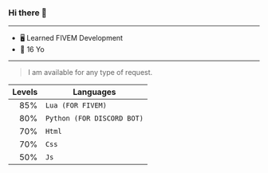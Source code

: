 ### Hi there 👋
---

- 🖥 Learned FIVEM Development  
- 🎈 16 Yo

---
> I am available for any type of request.

| Levels | Languages |
|-----:|-----------|
|   85%| `Lua (FOR FIVEM)` |
|   80%| `Python (FOR DISCORD BOT)`|
|   70%| `Html`      |
|   70%| `Css`       |
|   50%| `Js`        |


<!--
**Yoltix02/Yoltix02** is a ✨ _special_ ✨ repository because its `README.md` (this file) appears on your GitHub profile.

Here are some ideas to get you started:

- 🔭 I’m currently working on ...
- 🌱 I’m currently learning ...
- 👯 I’m looking to collaborate on ...
- 🤔 I’m looking for help with ...
- 💬 Ask me about ...
- 📫 How to reach me: ...
- 😄 Pronouns: ...
- ⚡ Fun fact: ...
-->
